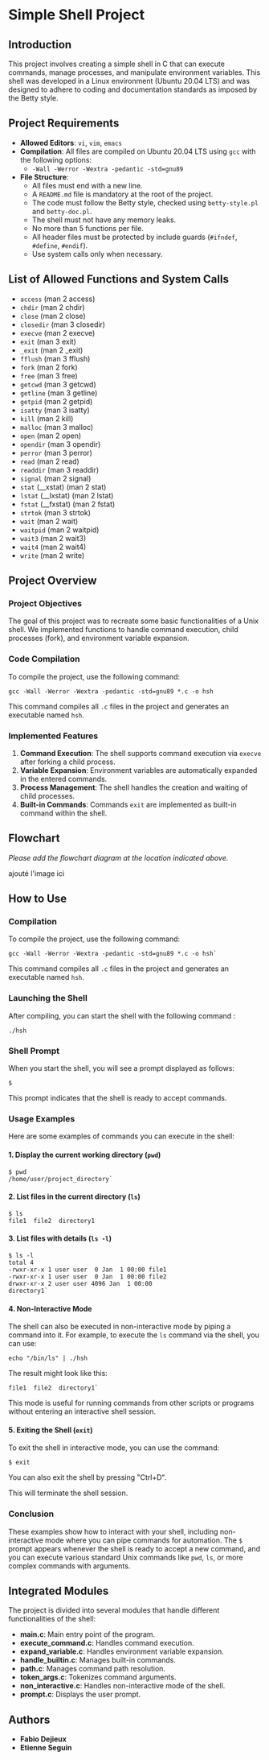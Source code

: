 # Simple Shell Project

## Introduction

This project involves creating a simple shell in C that can execute commands, manage processes, and manipulate environment variables. This shell was developed in a Linux environment (Ubuntu 20.04 LTS) and was designed to adhere to coding and documentation standards as imposed by the Betty style.

## Project Requirements

-   **Allowed Editors**: `vi`, `vim`, `emacs`
-   **Compilation**: All files are compiled on Ubuntu 20.04 LTS using `gcc` with the following options:
    -   `-Wall -Werror -Wextra -pedantic -std=gnu89`
-   **File Structure**:
    -   All files must end with a new line.
    -   A `README.md` file is mandatory at the root of the project.
    -   The code must follow the Betty style, checked using `betty-style.pl` and `betty-doc.pl`.
    -   The shell must not have any memory leaks.
    -   No more than 5 functions per file.
    -   All header files must be protected by include guards (`#ifndef`, `#define`, `#endif`).
    -   Use system calls only when necessary.

## List of Allowed Functions and System Calls

-   `access` (man 2 access)
-   `chdir` (man 2 chdir)
-   `close` (man 2 close)
-   `closedir` (man 3 closedir)
-   `execve` (man 2 execve)
-   `exit` (man 3 exit)
-   `_exit` (man 2 _exit)
-   `fflush` (man 3 fflush)
-   `fork` (man 2 fork)
-   `free` (man 3 free)
-   `getcwd` (man 3 getcwd)
-   `getline` (man 3 getline)
-   `getpid` (man 2 getpid)
-   `isatty` (man 3 isatty)
-   `kill` (man 2 kill)
-   `malloc` (man 3 malloc)
-   `open` (man 2 open)
-   `opendir` (man 3 opendir)
-   `perror` (man 3 perror)
-   `read` (man 2 read)
-   `readdir` (man 3 readdir)
-   `signal` (man 2 signal)
-   `stat` (__xstat) (man 2 stat)
-   `lstat` (__lxstat) (man 2 lstat)
-   `fstat` (__fxstat) (man 2 fstat)
-   `strtok` (man 3 strtok)
-   `wait` (man 2 wait)
-   `waitpid` (man 2 waitpid)
-   `wait3` (man 2 wait3)
-   `wait4` (man 2 wait4)
-   `write` (man 2 write)

## Project Overview

### Project Objectives

The goal of this project was to recreate some basic functionalities of a Unix shell. We implemented functions to handle command execution, child processes (fork), and environment variable expansion. 

### Code Compilation

To compile the project, use the following command:

    gcc -Wall -Werror -Wextra -pedantic -std=gnu89 *.c -o hsh

This command compiles all `.c` files in the project and generates an executable named `hsh`.

### Implemented Features

1.  **Command Execution**: The shell supports command execution via `execve` after forking a child process.
2.  **Variable Expansion**: Environment variables are automatically expanded in the entered commands.
3.  **Process Management**: The shell handles the creation and waiting of child processes.
4.  **Built-in Commands**: Commands  `exit` are implemented as built-in command within the shell.

## Flowchart

_Please add the flowchart diagram at the location indicated above._

ajouté l'image ici



## How to Use

### Compilation

To compile the project, use the following command:

    gcc -Wall -Werror -Wextra -pedantic -std=gnu89 *.c -o hsh` 

This command compiles all `.c` files in the project and generates an executable named `hsh`.

### Launching the Shell

After compiling, you can start the shell with the following command :

`./hsh` 

### Shell Prompt

When you start the shell, you will see a prompt displayed as follows:

`$` 

This prompt indicates that the shell is ready to accept commands.

### Usage Examples

Here are some examples of commands you can execute in the shell:

#### 1. Display the current working directory (`pwd`)
    $ pwd 
    /home/user/project_directory`

#### 2. List files in the current directory (`ls`)

    $ ls
    file1  file2  directory1


#### 3. List files with details (`ls -l`)

    $ ls -l 
    total 4
    -rwxr-xr-x 1 user user  0 Jan  1 00:00 file1
    -rwxr-xr-x 1 user user  0 Jan  1 00:00 file2
    drwxr-xr-x 2 user user 4096 Jan  1 00:00
    directory1`


#### 4. Non-Interactive Mode

The shell can also be executed in non-interactive mode by piping a command into it. For example, to execute the `ls` command via the shell, you can use:


	echo "/bin/ls" | ./hsh


The result might look like this:

	file1  file2  directory1`

This mode is useful for running commands from other scripts or programs without entering an interactive shell session.

#### 5. Exiting the Shell (`exit`)

To exit the shell in interactive mode, you can use the command:

   `$ exit`

You can also exit the shell by pressing "Ctrl+D".

This will terminate the shell session.


### Conclusion

These examples show how to interact with your shell, including non-interactive mode where you can pipe commands for automation. The `$` prompt appears whenever the shell is ready to accept a new command, and you can execute various standard Unix commands like `pwd`, `ls`, or more complex commands with arguments.

## Integrated Modules

The project is divided into several modules that handle different functionalities of the shell:

-   **main.c**: Main entry point of the program.
-   **execute_command.c**: Handles command execution.
-   **expand_variable.c**: Handles environment variable expansion.
-   **handle_builtin.c**: Manages built-in commands.
-   **path.c**: Manages command path resolution.
-   **token_args.c**: Tokenizes command arguments.
-   **non_interactive.c**: Handles non-interactive mode of the shell.
-   **prompt.c**: Displays the user prompt.

## Authors

-   **Fabio Dejieux**
-   **Etienne Seguin**
